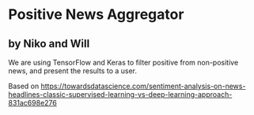 # Positive News Aggregator

## by Niko and Will

We are using TensorFlow and Keras to filter positive from non-positive news, and present the results to a user.

Based on https://towardsdatascience.com/sentiment-analysis-on-news-headlines-classic-supervised-learning-vs-deep-learning-approach-831ac698e276

